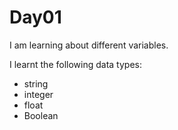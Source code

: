 # Day01

I am learning about different variables.

I learnt the following data types:
- string
- integer
- float
- Boolean
  
